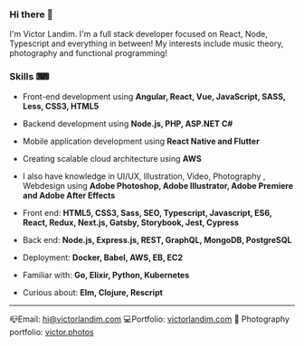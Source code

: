 ### Hi there 👀

I'm Victor Landim. I'm a full stack developer focused on React, Node, Typescript and everything in between! My interests include music theory, photography and functional programming!

### Skills ⌨
- Front-end development using **Angular, React, Vue, JavaScript, SASS, Less, CSS3, HTML5**
- Backend development using **Node.js, PHP, ASP.NET C#**
- Mobile application development using **React Native and Flutter**
- Creating scalable cloud architecture using **AWS**
- I also have knowledge in UI/UX, Illustration, Video, Photography , Webdesign using **Adobe Photoshop, Adobe Illustrator, Adobe Premiere and Adobe After Effects**

- Front end: **HTML5, CSS3, Sass, SEO, Typescript, Javascript, ES6, React, Redux, Next.js, Gatsby, Storybook, Jest, Cypress**
- Back end: **Node.js, Express.js, REST, GraphQL, MongoDB, PostgreSQL**
- Deployment: **Docker, Babel, AWS, EB, EC2**
- Familiar with: **Go, Elixir, Python, Kubernetes**
- Curious about: **Elm, Clojure, Rescript**

---

📪Email: [hi@victorlandim.com](mailto:hi@victorlandim.com)
💻Portfolio: [victorlandim.com](https://victorlandim.com)
📸 Photography portfolio: [victor.photos](https://victor.photos)
